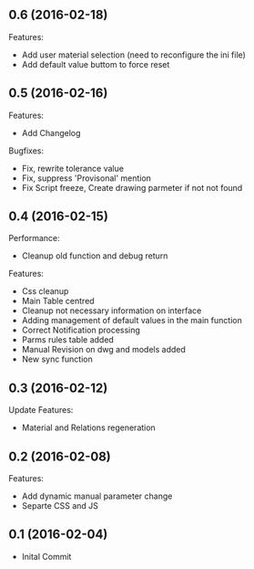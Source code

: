 ## 0.6 (2016-02-18)

Features:

  - Add user material selection (need to reconfigure the ini file)
  - Add default value buttom to force reset

## 0.5 (2016-02-16)

Features:

  - Add Changelog

Bugfixes:

  - Fix, rewrite tolerance value
  - Fix, suppress 'Provisonal' mention
  - Fix Script freeze, Create drawing parmeter if not not found
  
## 0.4 (2016-02-15)

Performance:

  - Cleanup old function and debug return
  
Features:

  - Css cleanup
  - Main Table centred
  - Cleanup not necessary information on interface
  - Adding management of default values in the main function
  - Correct Notification processing
  - Parms rules table added
  - Manual Revision on dwg and models added
  - New sync function
  
## 0.3 (2016-02-12)

Update Features:

  - Material and Relations regeneration
  
## 0.2 (2016-02-08)

Features:

  - Add dynamic manual parameter change
  - Separte CSS and JS
  
## 0.1 (2016-02-04)

  - Inital Commit
